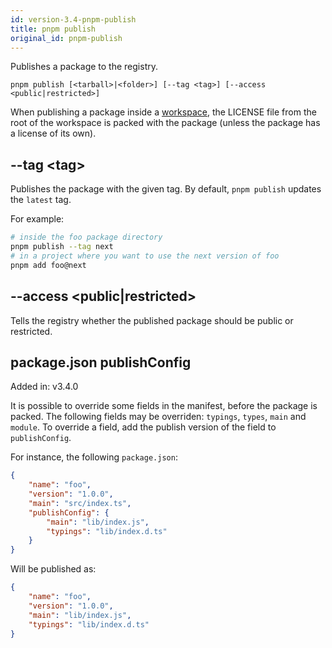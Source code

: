 ```yaml
---
id: version-3.4-pnpm-publish
title: pnpm publish
original_id: pnpm-publish
---
```


Publishes a package to the registry.

```
pnpm publish [<tarball>|<folder>] [--tag <tag>] [--access <public|restricted>]
```

When publishing a package inside a [workspace](workspace.md), the LICENSE file from the
root of the workspace is packed with the package (unless the package has a license of its own).

## --tag &lt;tag>

Publishes the package with the given tag. By default, `pnpm publish` updates the `latest` tag.

For example:

```sh
# inside the foo package directory
pnpm publish --tag next
# in a project where you want to use the next version of foo
pnpm add foo@next
```

## --access &lt;public|restricted>

Tells the registry whether the published package should be public or restricted.

## package.json publishConfig

Added in: v3.4.0

It is possible to override some fields in the manifest, before the package is packed.
The following fields may be overriden: `typings`, `types`, `main` and `module`.
To override a field, add the publish version of the field to `publishConfig`.

For instance, the following `package.json`:

```json
{
    "name": "foo",
    "version": "1.0.0",
    "main": "src/index.ts",
    "publishConfig": {
        "main": "lib/index.js",
        "typings": "lib/index.d.ts"
    }
}
```

Will be published as:

```json
{
    "name": "foo",
    "version": "1.0.0",
    "main": "lib/index.js",
    "typings": "lib/index.d.ts"
}
```
